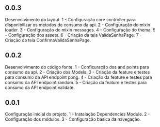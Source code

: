 ## 0.0.3
Desenvolvimento do layout.
1 - Configuração core controller para disponibilizar os metodos de consumo da api.
2 - Configuração do mixin loader.
3 - Configuração do mixin messages.
4 - Configuração do thema.
5 - Configuração dos assets.
6 - Criação da tela ValidaSenhaPage.
7 - Criação da tela ConfirmaValidaSenhaPage.

## 0.0.2
Desenvolvimento do código fonte.
1 - Conficuração dos and points para consumo da api.
2 - Criação dos Models.
3 - Criação da feature e testes para consumo da API endpoint pong.
4 - Criação da feature e testes para consumo da API endpoint random.
5 - Criação da feature e testes para consumo da API endpoint validate.

## 0.0.1
Configuração inicial do projeto.
1 - Instalação Dependencies Module.
2 - Configuração dos módulos.
3 - Configuração básica da navegação.
